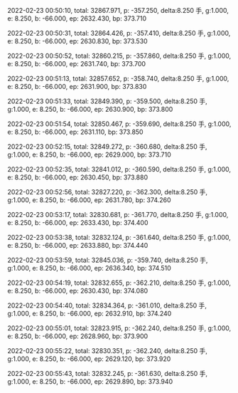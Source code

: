 2022-02-23 00:50:10, total: 32867.971, p: -357.250, delta:8.250 手, g:1.000, e: 8.250, b: -66.000, ep: 2632.430, bp: 373.710

2022-02-23 00:50:31, total: 32864.426, p: -357.410, delta:8.250 手, g:1.000, e: 8.250, b: -66.000, ep: 2630.830, bp: 373.530

2022-02-23 00:50:52, total: 32860.215, p: -357.860, delta:8.250 手, g:1.000, e: 8.250, b: -66.000, ep: 2631.740, bp: 373.700

2022-02-23 00:51:13, total: 32857.652, p: -358.740, delta:8.250 手, g:1.000, e: 8.250, b: -66.000, ep: 2631.900, bp: 373.830

2022-02-23 00:51:33, total: 32849.390, p: -359.500, delta:8.250 手, g:1.000, e: 8.250, b: -66.000, ep: 2630.900, bp: 373.800

2022-02-23 00:51:54, total: 32850.467, p: -359.690, delta:8.250 手, g:1.000, e: 8.250, b: -66.000, ep: 2631.110, bp: 373.850

2022-02-23 00:52:15, total: 32849.272, p: -360.680, delta:8.250 手, g:1.000, e: 8.250, b: -66.000, ep: 2629.000, bp: 373.710

2022-02-23 00:52:35, total: 32841.012, p: -360.590, delta:8.250 手, g:1.000, e: 8.250, b: -66.000, ep: 2630.450, bp: 373.880

2022-02-23 00:52:56, total: 32827.220, p: -362.300, delta:8.250 手, g:1.000, e: 8.250, b: -66.000, ep: 2631.780, bp: 374.260

2022-02-23 00:53:17, total: 32830.681, p: -361.770, delta:8.250 手, g:1.000, e: 8.250, b: -66.000, ep: 2633.430, bp: 374.400

2022-02-23 00:53:38, total: 32832.124, p: -361.640, delta:8.250 手, g:1.000, e: 8.250, b: -66.000, ep: 2633.880, bp: 374.440

2022-02-23 00:53:59, total: 32845.036, p: -359.740, delta:8.250 手, g:1.000, e: 8.250, b: -66.000, ep: 2636.340, bp: 374.510

2022-02-23 00:54:19, total: 32832.655, p: -362.210, delta:8.250 手, g:1.000, e: 8.250, b: -66.000, ep: 2630.430, bp: 374.080

2022-02-23 00:54:40, total: 32834.364, p: -361.010, delta:8.250 手, g:1.000, e: 8.250, b: -66.000, ep: 2632.910, bp: 374.240

2022-02-23 00:55:01, total: 32823.915, p: -362.240, delta:8.250 手, g:1.000, e: 8.250, b: -66.000, ep: 2628.960, bp: 373.900

2022-02-23 00:55:22, total: 32830.351, p: -362.240, delta:8.250 手, g:1.000, e: 8.250, b: -66.000, ep: 2629.120, bp: 373.920

2022-02-23 00:55:43, total: 32832.245, p: -361.630, delta:8.250 手, g:1.000, e: 8.250, b: -66.000, ep: 2629.890, bp: 373.940